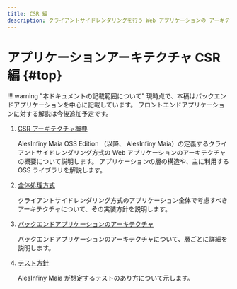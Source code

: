 ```yaml
---
title: CSR 編
description: クライアントサイドレンダリングを行う Web アプリケーションの アーキテクチャについて解説します。
---
```


# アプリケーションアーキテクチャ CSR 編 {#top}

!!! warning "本ドキュメントの記載範囲について"
    現時点で、本稿はバックエンドアプリケーションを中心に記載しています。
    フロントエンドアプリケーションに対する解説は今後追加予定です。

1. [CSR アーキテクチャ概要](csr-architecture-overview.md)

    AlesInfiny Maia OSS Edition （以降、 AlesInfiny Maia）の定義するクライアントサイドレンダリング方式の Web アプリケーションのアーキテクチャの概要について説明します。
    アプリケーションの層の構造や、主に利用する OSS ライブラリを解説します。

1. [全体処理方式](global-function.md)

    クライアントサイドレンダリング方式のアプリケーション全体で考慮すべきアーキテクチャについて、その実装方針を説明します。

1. [バックエンドアプリケーションのアーキテクチャ](backend-application/index.md)

    バックエンドアプリケーションのアーキテクチャについて、層ごとに詳細を説明します。

1. [テスト方針](test/index.md)

    AlesInfiny Maia が想定するテストのあり方について示します。

<!-- 1. フロントエンドアプリケーションのアーキテクチャ -->
